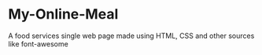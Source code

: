 # My-Online-Meal
A food services single web page made using HTML, CSS and other sources like font-awesome 
